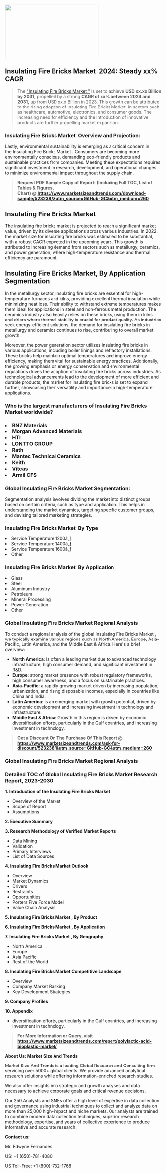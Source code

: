 <p><img class="alignnone size-medium wp-image-20088" src="https://ffe5etoiles.com/wp-content/uploads/2024/12/MST1-300x171.png" alt="" width="300" height="171" /></p><h2 id="ember46" class="ember-view reader-text-block__heading-2">Insulating Fire Bricks Market &nbsp;2024: Steady&nbsp;xx% CAGR</h2><blockquote id="ember47" class="ember-view reader-text-block__blockquote">The&nbsp;<a class="app-aware-link " href="https://www.marketsizeandtrends.com/download-sample/523238/&utm_source=GitHub-GC&utm_medium=260" target="_blank" data-test-app-aware-link="">"Insulating Fire Bricks Market "</a>&nbsp;is set to achieve&nbsp;<strong>USD&nbsp;xx.xx&nbsp;Billion by 2031,</strong>&nbsp;propelled by a strong&nbsp;<strong>CAGR of&nbsp;xx% between 2024 and 2031,</strong>&nbsp;up from USD xx.x Billion in 2023. This growth can be attributed to the rising adoption of&nbsp;Insulating Fire Bricks Market &nbsp;in sectors such as healthcare, automotive, electronics, and consumer goods. The increasing need for efficiency and the introduction of innovative products are further propelling market expansion.</blockquote><h3 id="ember48" class="ember-view reader-text-block__heading-3">Insulating Fire Bricks Market &nbsp;Overview and Projection:</h3><p id="ember49" class="ember-view reader-text-block__paragraph">Lastly, environmental sustainability is emerging as a critical concern in the&nbsp;Insulating Fire Bricks Market . Consumers are becoming more environmentally conscious, demanding eco-friendly products and sustainable practices from companies. Meeting these expectations requires significant investment in research, development, and operational changes to minimize environmental impact throughout the supply chain.</p><blockquote id="ember50" class="ember-view reader-text-block__blockquote"><strong>Request PDF Sample Copy of Report: (Including Full TOC, List of Tables &amp; Figures, Chart)&nbsp;@&nbsp;<strong><a href="https://www.marketsizeandtrends.com/download-sample/523238/&utm_source=GitHub-GC&utm_medium=260" target="_blank">https://www.marketsizeandtrends.com/download-sample/523238/&utm_source=GitHub-GC&utm_medium=260</a></strong></strong></blockquote><h3 class=""> <h2>Insulating Fire Bricks Market</h2><p>The insulating fire bricks market is projected to reach a significant market value, driven by its diverse applications across various industries. In 2022, the market size for insulating fire bricks was estimated to be substantial, with a robust CAGR expected in the upcoming years. This growth is attributed to increasing demand from sectors such as metallurgy, ceramics, and power generation, where high-temperature resistance and thermal efficiency are paramount.</p><h2>Insulating Fire Bricks Market, By Application Segmentation</h2><p>In the metallurgy sector, insulating fire bricks are essential for high-temperature furnaces and kilns, providing excellent thermal insulation while minimizing heat loss. Their ability to withstand extreme temperatures makes them ideal for applications in steel and non-ferrous metal production. The ceramics industry also heavily relies on these bricks, using them in kilns and driers where thermal stability is crucial for product quality. As industries seek energy-efficient solutions, the demand for insulating fire bricks in metallurgy and ceramics continues to rise, contributing to overall market growth.</p><p>Moreover, the power generation sector utilizes insulating fire bricks in various applications, including boiler linings and refractory installations. These bricks help maintain optimal temperatures and improve energy efficiency, making them vital for sustainable energy practices. Additionally, the growing emphasis on energy conservation and environmental regulations drives the adoption of insulating fire bricks across industries. As technological advancements lead to the development of more efficient and durable products, the market for insulating fire bricks is set to expand further, showcasing their versatility and importance in high-temperature applications.</p></h3><h3 id="" class="">Who is the largest manufacturers of&nbsp;Insulating Fire Bricks Market worldwide?</h3><h3 class=""></Li><Li>BNZ Materials</Li><Li> Morgan Advanced Materials</Li><Li> HTI</Li><Li> LONTTO GROUP</Li><Li> Rath</Li><Li> Mantec Technical Ceramics</Li><Li> Keith</Li><Li> Vitcas</Li><Li> Armil CFS</h3><h3 id="ember53" class="ember-view reader-text-block__heading-3">Global&nbsp;Insulating Fire Bricks Market Segmentation:</h3><p id="ember54" class="ember-view reader-text-block__paragraph">Segmentation analysis involves dividing the market into distinct groups based on certain criteria, such as type and application. This helps in understanding the market dynamics, targeting specific customer groups, and devising tailored marketing strategies.</p><h3 id="" class="">Insulating Fire Bricks Market &nbsp;By Type</h3><p></Li><Li>Service Temperature 1200â„ƒ</Li><Li> Service Temperature 1400â„ƒ</Li><Li> Service Temperature 1600â„ƒ</Li><Li> Other</p><h3 id="" class="">Insulating Fire Bricks Market &nbsp;By Application</h3><p class=""></Li><Li>Glass</Li><Li> Steel</Li><Li> Aluminum Industry</Li><Li> Petroleum</Li><Li> Mineral Processing</Li><Li> Power Generation</Li><Li> Other</p><h3 id="ember62" class="ember-view reader-text-block__heading-3">Global Insulating Fire Bricks Market Regional Analysis</h3><p id="ember63" class="ember-view reader-text-block__paragraph">To conduct a regional analysis of the global Insulating Fire Bricks Market , we typically examine various regions such as North America, Europe, Asia-Pacific, Latin America, and the Middle East &amp; Africa. Here's a brief overview:</p><ul><li><strong>North America</strong>: is often a leading market due to advanced technology infrastructure, high consumer demand, and significant investment in R&amp;D.</li><li><strong>Europe</strong>: strong market presence with robust regulatory frameworks, high consumer awareness, and a focus on sustainable practices.</li><li><strong>Asia-Pacific</strong>: a rapidly growing market driven by increasing population, urbanization, and rising disposable incomes, especially in countries like China and India.</li><li><strong>Latin America</strong>: is an emerging market with growth potential, driven by economic development and increasing investment in technology and infrastructure.</li><li><strong>Middle East &amp; Africa</strong>: Growth in this region is driven by economic diversification efforts, particularly in the Gulf countries, and increasing investment in technology.</li></ul><blockquote id="ember61" class="ember-view reader-text-block__blockquote"><strong>Get a Discount On The Purchase Of This Report @ <strong><a href="https://html-cleaner.com/" target="">https://www.marketsizeandtrends.com/ask-for-discount/523238/&utm_source=GitHub-GC&utm_medium=260</a></strong></strong></blockquote><h3 id="ember62" class="ember-view reader-text-block__heading-3">Global Insulating Fire Bricks Market Regional Analysis</h3><h3 id="" class="">Detailed TOC of Global Insulating Fire Bricks Market Research Report, 2023-2030</h3><p id="" class=""><strong>1. Introduction of the Insulating Fire Bricks Market </strong></p><ul><li>Overview of the Market</li><li>Scope of Report</li><li>Assumptions</li></ul><p id="" class=""><strong>2. Executive Summary</strong></p><p id="" class=""><strong>3. Research Methodology of Verified Market Reports</strong></p><ul><li>Data Mining</li><li>Validation</li><li>Primary Interviews</li><li>List of Data Sources</li></ul><p id="" class=""><strong>4. Insulating Fire Bricks Market Outlook</strong></p><ul><li>Overview</li><li>Market Dynamics</li><li>Drivers</li><li>Restraints</li><li>Opportunities</li><li>Porters Five Force Model</li><li>Value Chain Analysis</li></ul><p id="" class=""><strong>5. Insulating Fire Bricks Market , By Product</strong></p><p id="" class=""><strong>6. Insulating Fire Bricks Market , By Application</strong></p><p id="" class=""><strong>7. Insulating Fire Bricks Market , By Geography</strong></p><ul><li>North America</li><li>Europe</li><li>Asia Pacific</li><li>Rest of the World</li></ul><p id="" class=""><strong>8. Insulating Fire Bricks Market Competitive Landscape</strong></p><ul><li>Overview</li><li>Company Market Ranking</li><li>Key Development Strategies</li></ul><p id="" class=""><strong>9. Company Profiles</strong></p><p id="" class=""><strong>10. Appendix</strong></p><ul><li>diversification efforts, particularly in the Gulf countries, and increasing investment in technology.</li></ul><blockquote id="ember65" class="ember-view reader-text-block__blockquote"><strong>For More Information or Query, visit <strong><strong><a href="https://html-cleaner.com/" target="">https://www.marketsizeandtrends.com/report/polylactic-acid-bioplastic-market/</a></strong></strong></strong></blockquote><p id="" class=""><strong>About Us: Market Size And Trends</strong></p><p id="" class="">Market Size And Trends is a leading Global Research and Consulting firm servicing over 5000+ global clients. We provide advanced analytical research solutions while offering information-enriched research studies.</p><p id="" class="">We also offer insights into strategic and growth analyses and data necessary to achieve corporate goals and critical revenue decisions.</p><p id="" class="">Our 250 Analysts and SMEs offer a high level of expertise in data collection and governance using industrial techniques to collect and analyze data on more than 25,000 high-impact and niche markets. Our analysts are trained to combine modern data collection techniques, superior research methodology, expertise, and years of collective experience to produce informative and accurate research.</p><p id="" class=""><strong>Contact us:</strong></p><p id="" class="">Mr. Edwyne Fernandes</p><p id="" class="">US: +1 (650)-781-4080</p><p id="" class="">US Toll-Free: +1 (800)-782-1768</p>
